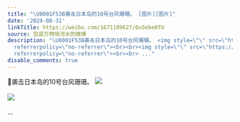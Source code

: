 ```yaml
---
title: "\U0001F53B袭击日本岛的10号台风珊珊。 [图片][图片]"
date: '2024-08-31'
linkTitle: https://weibo.com/1671109627/OuSebe0TU
source: 包容万物恒河水的微博
description: "\U0001F53B袭击日本岛的10号台风珊珊。 <img style=\"\" src=\"https://tvax4.sinaimg.cn/large/639b1bfbly1ht7i24dc7nj214c0zm1kx.jpg\"
  referrerpolicy=\"no-referrer\"><br><br><img style=\"\" src=\"https://tvax4.sinaimg.cn/large/639b1bfbly1ht7i26c3y4j20sg0pzq7n.jpg\"
  referrerpolicy=\"no-referrer\"><br><br> ..."
disable_comments: true
---
```

🔻袭击日本岛的10号台风珊珊。 <img style="" src="https://tvax4.sinaimg.cn/large/639b1bfbly1ht7i24dc7nj214c0zm1kx.jpg" referrerpolicy="no-referrer"><br><br><img style="" src="https://tvax4.sinaimg.cn/large/639b1bfbly1ht7i26c3y4j20sg0pzq7n.jpg" referrerpolicy="no-referrer"><br><br> ...